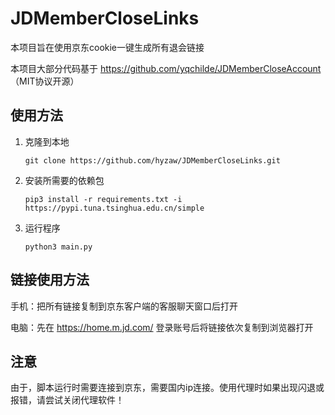 # JDMemberCloseLinks

本项目旨在使用京东cookie一键生成所有退会链接

本项目大部分代码基于 https://github.com/yqchilde/JDMemberCloseAccount （MIT协议开源）

## 使用方法

1. 克隆到本地

    ```shell
    git clone https://github.com/hyzaw/JDMemberCloseLinks.git
    ```

2. 安装所需要的依赖包

    ```
    pip3 install -r requirements.txt -i https://pypi.tuna.tsinghua.edu.cn/simple
    ```

3. 运行程序

    ```
    python3 main.py
    ```

## 链接使用方法

手机：把所有链接复制到京东客户端的客服聊天窗口后打开

电脑：先在 https://home.m.jd.com/ 登录账号后将链接依次复制到浏览器打开

## 注意

由于，脚本运行时需要连接到京东，需要国内ip连接。使用代理时如果出现闪退或报错，请尝试关闭代理软件！
